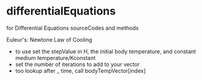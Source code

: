 # differentialEquations
for Differential Equations sourceCodes and methods

Euleur's: Newtone Law of Cooling
- to use set the stepValue in H, the initial body temperature, and constant medium temperature/Kconstant
- set the number of iterations to add to your vector
- too lookup after _ time, call bodyTempVector[index]
